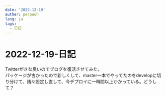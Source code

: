 ```yaml
---
date: '2022-12-19'
auther: perpouh
lang: ja
tags:
  - 日記
---
```


# 2022-12-19-日記

Twitterがきな臭いのでブログを復活させてみた。  
パッケージが古かったので新しくして、master一本でやってたのをdevelopに切り分けて、諸々設定し直して、今デプロイに一時間以上かかっている。どうして？